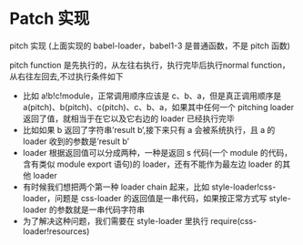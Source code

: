 # Patch 实现

pitch 实现 (上面实现的 babel-loader，babel1-3 是普通函数，不是 pitch 函数)


pitch function 是先执行的，从左往右执行，执行完毕后执行normal function，从右往左回去,不过执行条件如下

- 比如 a!b!c!module，正常调用顺序应该是 c、b、a，但是真正调用顺序是 a(pitch)、b(pitch)、c(pitch)、c、b、a，如果其中任何一个 pitching loader 返回了值，就相当于在它以及它右边的 loader 已经执行完毕
- 比如如果 b 返回了字符串’result b’,接下来只有 a 会被系统执行，且 a 的 loader 收到的参数是’result b’
- loader 根据返回值可以分成两种，一种是返回 s 代码(一个 module 的代码，含有类似 module export 语句)的 loader，还有不能作为最左边 loader 的其他 loader
- 有时候我们想把两个第一种 loader chain 起来，比如 style-loader!css-loader，问题是 css-loader 的返回值是一串代码，如果按正常方式写 style-loader 的参数就是一串代码字符串
- 为了解决这种问题，我们需要在 style-loader 里执行 require(css-loader!resources)

